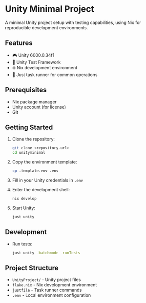 # Unity Minimal Project

A minimal Unity project setup with testing capabilities, using Nix for reproducible development environments.

## Features

- 🎮 Unity 6000.0.34f1
- 🧪 Unity Test Framework
- ❄️ Nix development environment
- 🔧 Just task runner for common operations

## Prerequisites

- Nix package manager
- Unity account (for license)
- Git

## Getting Started

1. Clone the repository:
   ```bash
   git clone <repository-url>
   cd unityminimal
   ```

2. Copy the environment template:
   ```bash
   cp .template.env .env
   ```

3. Fill in your Unity credentials in `.env`

4. Enter the development shell:
   ```bash
   nix develop
   ```

5. Start Unity:
   ```bash
   just unity
   ```

## Development

- Run tests:
  ```bash
  just unity -batchmode -runTests
  ```

## Project Structure

- `UnityProject/` - Unity project files
- `flake.nix` - Nix development environment
- `justfile` - Task runner commands
- `.env` - Local environment configuration 